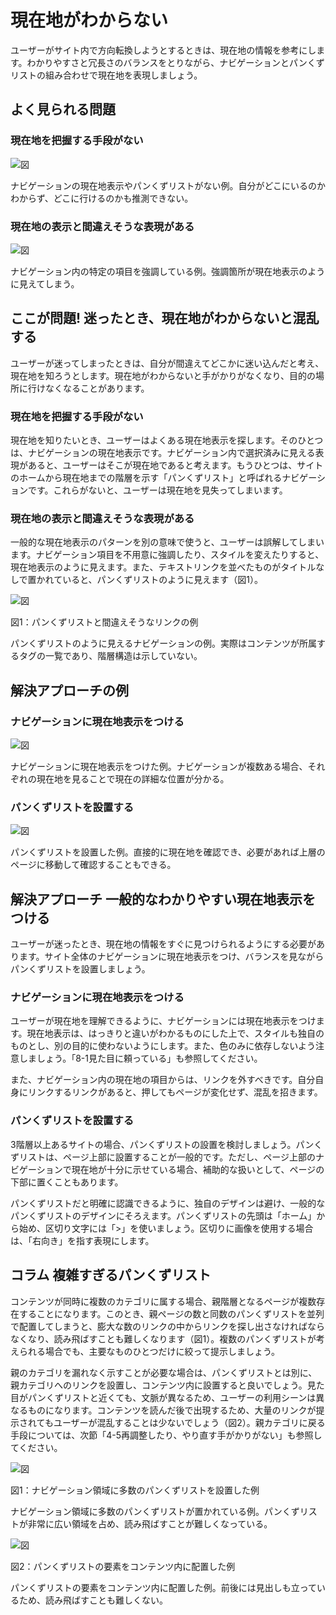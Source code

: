 # 現在地がわからない

ユーザーがサイト内で方向転換しようとするときは、現在地の情報を参考にします。わかりやすさと冗長さのバランスをとりながら、ナビゲーションとパンくずリストの組み合わせで現在地を表現しましょう。

## よく見られる問題

### 現在地を把握する手段がない

![図](../img/4-4-ng01.png)

ナビゲーションの現在地表示やパンくずリストがない例。自分がどこにいるのかわからず、どこに行けるのかも推測できない。

### 現在地の表示と間違えそうな表現がある

![図](../img/4-4-ng02.png)

ナビゲーション内の特定の項目を強調している例。強調箇所が現在地表示のように見えてしまう。

## ここが問題! 迷ったとき、現在地がわからないと混乱する

ユーザーが迷ってしまったときは、自分が間違えてどこかに迷い込んだと考え、現在地を知ろうとします。現在地がわからないと手がかりがなくなり、目的の場所に行けなくなることがあります。

### 現在地を把握する手段がない

現在地を知りたいとき、ユーザーはよくある現在地表示を探します。そのひとつは、ナビゲーションの現在地表示です。ナビゲーション内で選択済みに見える表現があると、ユーザーはそこが現在地であると考えます。もうひとつは、サイトのホームから現在地までの階層を示す「パンくずリスト」と呼ばれるナビゲーションです。これらがないと、ユーザーは現在地を見失ってしまいます。

### 現在地の表示と間違えそうな表現がある

一般的な現在地表示のパターンを別の意味で使うと、ユーザーは誤解してしまいます。ナビゲーション項目を不用意に強調したり、スタイルを変えたりすると、現在地表示のように見えます。また、テキストリンクを並べたものがタイトルなしで置かれていると、パンくずリストのように見えます（図1）。

![図](../img/4-4-fig01.png)

図1：パンくずリストと間違えそうなリンクの例

パンくずリストのように見えるナビゲーションの例。実際はコンテンツが所属するタグの一覧であり、階層構造は示していない。


## 解決アプローチの例

### ナビゲーションに現在地表示をつける

![図](../img/4-4-ok01.png)

ナビゲーションに現在地表示をつけた例。ナビゲーションが複数ある場合、それぞれの現在地を見ることで現在の詳細な位置が分かる。

### パンくずリストを設置する

![図](../img/4-4-ok02.png)

パンくずリストを設置した例。直接的に現在地を確認でき、必要があれば上層のページに移動して確認することもできる。

## 解決アプローチ 一般的なわかりやすい現在地表示をつける

ユーザーが迷ったとき、現在地の情報をすぐに見つけられるようにする必要があります。サイト全体のナビゲーションに現在地表示をつけ、バランスを見ながらパンくずリストを設置しましょう。

### ナビゲーションに現在地表示をつける

ユーザーが現在地を理解できるように、ナビゲーションには現在地表示をつけます。現在地表示は、はっきりと違いがわかるものにした上で、スタイルも独自のものとし、別の目的に使わないようにします。また、色のみに依存しないよう注意しましょう。「8-1見た目に頼っている」も参照してください。

また、ナビゲーション内の現在地の項目からは、リンクを外すべきです。自分自身にリンクするリンクがあると、押してもページが変化せず、混乱を招きます。

### パンくずリストを設置する

3階層以上あるサイトの場合、パンくずリストの設置を検討しましょう。パンくずリストは、ページ上部に設置することが一般的です。ただし、ページ上部のナビゲーションで現在地が十分に示せている場合、補助的な扱いとして、ページの下部に置くこともあります。

パンくずリストだと明確に認識できるように、独自のデザインは避け、一般的なパンくずリストのデザインにそろえます。パンくずリストの先頭は「ホーム」から始め、区切り文字には「>」を使いましょう。区切りに画像を使用する場合は、「右向き」を指す表現にします。

## コラム 複雑すぎるパンくずリスト

コンテンツが同時に複数のカテゴリに属する場合、親階層となるページが複数存在することになります。このとき、親ページの数と同数のパンくずリストを並列で配置してしまうと、膨大な数のリンクの中からリンクを探し出さなければならなくなり、読み飛ばすことも難しくなります（図1）。複数のパンくずリストが考えられる場合でも、主要なものひとつだけに絞って提示しましょう。

親のカテゴリを漏れなく示すことが必要な場合は、パンくずリストとは別に、親カテゴリへのリンクを設置し、コンテンツ内に設置すると良いでしょう。見た目がパンくずリストと近くても、文脈が異なるため、ユーザーの利用シーンは異なるものになります。コンテンツを読んだ後で出現するため、大量のリンクが提示されてもユーザーが混乱することは少ないでしょう（図2）。親カテゴリに戻る手段については、次節「4-5再調整したり、やり直す手がかりがない」も参照してください。

![図](../img/4-0-fig05.png)

図1：ナビゲーション領域に多数のパンくずリストを設置した例

ナビゲーション領域に多数のパンくずリストが置かれている例。パンくずリストが非常に広い領域を占め、読み飛ばすことが難しくなっている。

![図](../img/4-4-col02.png)

図2：パンくずリストの要素をコンテンツ内に配置した例

パンくずリストの要素をコンテンツ内に配置した例。前後には見出しも立っているため、読み飛ばすことも難しくない。
